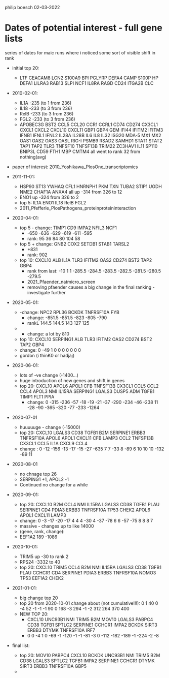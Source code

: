 philip boesch
02-03-2022

# Dates of potential interest - full gene lists
series of dates for maic runs where i noticed some sort of visible shift in rank
- initial top 20:
	- LTF CEACAM8 LCN2 S100A9 BPI PGLYRP DEFA4 CAMP S100P HP DEFA1 LILRA3 RAB13 SLPI NCF1 IL8RA RAGD CD24 ITGA2B CLC
- 2010-02-01:
	- IL1A -235 (to 1 from 236)
	- IL18 -233 (to 3 from 236)
	- RelB -233 (to 3 from 236)
	- FGL2 -233 (to 3 from 236)
	- APOBEC3G BST2 CCL5 CCL20 CCR1 CCRL1 CD74 CD274 CX3CL1 CXCL1 CXCL2 CXCL10 CXCL11 GBP1 GBP4 GEM IFI44 IFITM2 IFITM3 IFNB1 IFNL1 IFNL2 IL28A IL28B IL6 IL8 IL32 ISG20 MDA-5 MX1 MX2 OAS1 OAS2 OAS3 OASL RIG-I PSMB9 RSAD2 SAMHD1 STAT1 STAT2 TAP1 TAP2 TLR3 TNFSF10 TNFSF13B TRIM22 ZC3HAV1 IL11 SP110 BNIP3L CD59 FTH1 MBP CMTM4 all went to rank 32 from nothing(avg)
 - paper of interest: 2010_Yoshikawa_PlosOne_transcriptomics

- 2011-11-01:
	- HSP90 ST13 YWHAQ CFL1 HNRNPH1 PKM TXN TUBA2 STIP1 UGDH NME2 CHAF1A ANXA4 all up -314 from 326 to 12
	- ENO1 up -324 from 326 to 2
	- top 5: IL1A ENO1 IL18 RelB FGL2
	- 2011_Pfefferle_PlosPathogens_proteinproteininteraction

- 2020-04-01:	
	- top 5 - change: TIMP1 CD9 IMPA2 NFIL3 NCF1
		- -650 -636 -629 -619 -611 -595
		- rank: 95 36 84 80 104 58
	- top 5 + change: GNB2 COX2 SETDB1 STAB1 TARSL2
		- +831
		- rank: 902
	- top 10: CXCL10 ALB IL1A TLR3 IFITM2 OAS2 CD274 BST2 TAP2 GBP4
		- rank from last: -10 1 1 -285.5 -284.5 -283.5 -282.5 -281.5 -280.5 -279.5
		- 2021_Pfaender_natmicro_screen
		- removing pfaender causes a big change in the final ranking - investigate further

- 2020-05-01:
	- -change: NPC2 RPL36 BCKDK TNFRSF10A FYB
		- change: -851.5 -851.5 -823 -805 -790
		- rankL 144.5 144.5 143 127 125
	- + change: a lot by 810
	- top 10: CXCL10 SERPING1 ALB TLR3 IFITM2 OAS2 CD274 BST2 TAP2 GBP4
	 - change: 0 -49 1 0 0 0 0 0 0 0
	 - gordon (i thinK0 or hadjaj)

 - 2020-06-01:
 	- lots of -ve change (-1400...)
 	- huge introduction of new genes and shift in genes
 	- top 20: CXCL10 APOL6 APOL1 CFB TNFSF13B CX3CL1 CCL5 CCL2 CCL4 APOL3 NMI IL15RA SERPING1 LGALS3 DUSP5 ADM TGFB1 TIMP1 FLT1 PPIA
 		- change: 0 -315 -236 -57 -18 -19 -21 -37 -290 -234 -46 -238 11 -28 -90 -365 -320 -77 -233 -1264

 - 2020-07-01
 	- huuuuuge - change (-15000)
 	- top 20: CXCL10 LGALS3 CD38 TGFB1 B2M SERPINE1 ERBB3 TNFRSF10A APOL6 APOL1 CXCL11 CFB LAMP3 CCL2 TNFSF13B CX3CL1 CCL5 IL1A CXCL9 CCL4
 	- change : 0 -12 -156 -13 -17 -15 -27 -635 7 7 -33 8 -89 6 10 10 10 -132 -89 11

 - 2020-08-01
 	- no chnage top 26
 	- SERPING1 +1, APOL2 -1
 	- Continued no change for a while
 - 2020-09-01:
 	 - top 20: CXCL10 B2M CCL4 NMI IL15RA LGALS3 CD38 TGFB1 PLAU SERPINE1 CD4 PDIA3 ERBB3 TNFRSF10A TP53 CHEK2 APOL6 APOL1 CXCL11 LAMP3
 	 - change: 0 -3 -17 -20 -17 4 4 4 -30 4 -37 -78 6 6 -57 -75 8 8 8 7
 	 - massive - changes up to like 14000
 	 - (gene, rank, change):
 	 - EEF1A2  189	-1086

 - 2020-10-01:
 	- TRIM5 up -30 to rank 2
 	- RPS24 -3332 to 40
 	- top 20: CXCL10 TRIM5 CCL4 B2M NMI IL15RA LGALS3 CD38 TGFB1 PLAU CCHCR1 CD4 SERPINE1 PDIA3 ERBB3 TNFRSF10A NOMO3 TP53 EEF1A2 CHEK2


- 2021-01-01:
	- big change top 20
	- top 20 from 2020-10-01 change about (not cumulative!!!): 0 1 40 0 -4 52 -1 -1 -1 90 0 168 -3 294 -1 -2 312 264 370 400
	- NEW TOP 20:
		- CXCL10 UNC93B1 NMI TRIM5 B2M MOV10 LGALS3 PABPC4 CD38 TGFB1 SPTLC2 SERPINE1 CCHCR1 IMPA2 BCKDK SIRT3 ERBB3 DTYMK TNFRSF10A IRF7
		- 0 0 -4 1 0 -69 -1 -120 -1 -1 -81 -3 0 -112 -182 -189 -1 -224 -2 -8

- final list:
	- top 20: MOV10 PABPC4 CXCL10 BCKDK UNC93B1 NMI TRIM5 B2M CD38 LGALS3 SPTLC2 TGFB1 IMPA2 SERPINE1 CCHCR1 DTYMK SIRT3 ERBB3 TNFRSF10A GBP5
	- 











